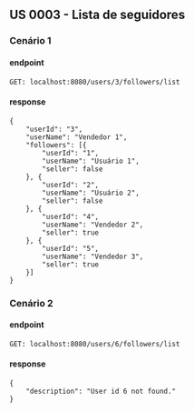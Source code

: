 ## US 0003 - Lista de seguidores

### Cenário 1
#### endpoint
```
GET: localhost:8080/users/3/followers/list
```
#### response
```
{
    "userId": "3",
    "userName": "Vendedor 1",
    "followers": [{
        "userId": "1",
        "userName": "Usuário 1",
        "seller": false
    }, {
        "userId": "2",
        "userName": "Usuário 2",
        "seller": false
    }, {
        "userId": "4",
        "userName": "Vendedor 2",
        "seller": true
    }, {
        "userId": "5",
        "userName": "Vendedor 3",
        "seller": true
    }]
}
```
### Cenário 2
#### endpoint
```
GET: localhost:8080/users/6/followers/list
```
#### response
```
{
    "description": "User id 6 not found."
}
```